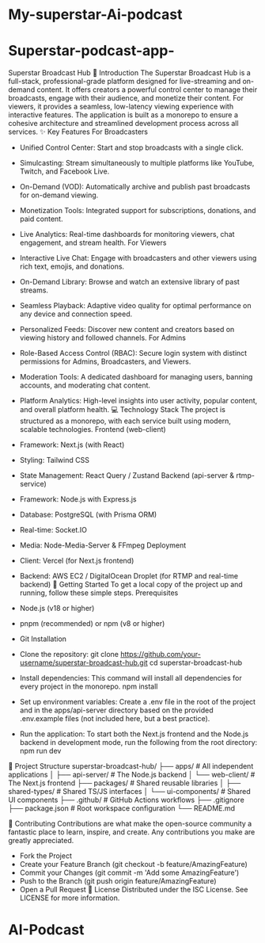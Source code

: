 # My-superstar-Ai-podcast
# Superstar-podcast-app-
Superstar Broadcast Hub
🚀 Introduction
The Superstar Broadcast Hub is a full-stack, professional-grade platform designed for live-streaming and on-demand content. It offers creators a powerful control center to manage their broadcasts, engage with their audience, and monetize their content. For viewers, it provides a seamless, low-latency viewing experience with interactive features. The application is built as a monorepo to ensure a cohesive architecture and streamlined development process across all services.
✨ Key Features
For Broadcasters
 * Unified Control Center: Start and stop broadcasts with a single click.
 * Simulcasting: Stream simultaneously to multiple platforms like YouTube, Twitch, and Facebook Live.
 * On-Demand (VOD): Automatically archive and publish past broadcasts for on-demand viewing.
 * Monetization Tools: Integrated support for subscriptions, donations, and paid content.
 * Live Analytics: Real-time dashboards for monitoring viewers, chat engagement, and stream health.
For Viewers
 * Interactive Live Chat: Engage with broadcasters and other viewers using rich text, emojis, and donations.
 * On-Demand Library: Browse and watch an extensive library of past streams.
 * Seamless Playback: Adaptive video quality for optimal performance on any device and connection speed.
 * Personalized Feeds: Discover new content and creators based on viewing history and followed channels.
For Admins
 * Role-Based Access Control (RBAC): Secure login system with distinct permissions for Admins, Broadcasters, and Viewers.
 * Moderation Tools: A dedicated dashboard for managing users, banning accounts, and moderating chat content.
 * Platform Analytics: High-level insights into user activity, popular content, and overall platform health.
💻 Technology Stack
The project is structured as a monorepo, with each service built using modern, scalable technologies.
Frontend (web-client)
 * Framework: Next.js (with React)
 * Styling: Tailwind CSS
 * State Management: React Query / Zustand
Backend (api-server & rtmp-service)
 * Framework: Node.js with Express.js
 * Database: PostgreSQL (with Prisma ORM)
 * Real-time: Socket.IO
 * Media: Node-Media-Server & FFmpeg
Deployment
 * Client: Vercel (for Next.js frontend)
 * Backend: AWS EC2 / DigitalOcean Droplet (for RTMP and real-time backend)
🚀 Getting Started
To get a local copy of the project up and running, follow these simple steps.
Prerequisites
 * Node.js (v18 or higher)
 * pnpm (recommended) or npm (v8 or higher)
 * Git
Installation
 * Clone the repository:
   git clone https://github.com/your-username/superstar-broadcast-hub.git
cd superstar-broadcast-hub

 * Install dependencies:
   This command will install all dependencies for every project in the monorepo.
   npm install

 * Set up environment variables:
   Create a .env file in the root of the project and in the apps/api-server directory based on the provided .env.example files (not included here, but a best practice).
 * Run the application:
   To start both the Next.js frontend and the Node.js backend in development mode, run the following from the root directory:
   npm run dev

📂 Project Structure
superstar-broadcast-hub/
├── apps/                 # All independent applications
│   ├── api-server/       # The Node.js backend
│   └── web-client/       # The Next.js frontend
├── packages/             # Shared reusable libraries
│   ├── shared-types/     # Shared TS/JS interfaces
│   └── ui-components/    # Shared UI components
├── .github/              # GitHub Actions workflows
├── .gitignore
├── package.json          # Root workspace configuration
└── README.md

🙏 Contributing
Contributions are what make the open-source community a fantastic place to learn, inspire, and create. Any contributions you make are greatly appreciated.
 * Fork the Project
 * Create your Feature Branch (git checkout -b feature/AmazingFeature)
 * Commit your Changes (git commit -m 'Add some AmazingFeature')
 * Push to the Branch (git push origin feature/AmazingFeature)
 * Open a Pull Request
📜 License
Distributed under the ISC License. See LICENSE for more information.
# AI-Podcast